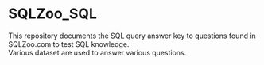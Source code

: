 # SQLZoo_SQL
This repository documents the SQL query answer key to questions found in SQLZoo.com to test SQL knowledge.\
Various dataset are used to answer various questions. 
